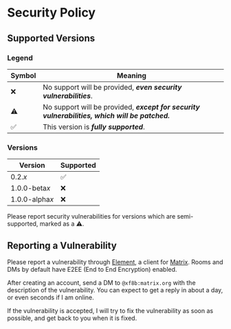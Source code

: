 # Security Policy

## Supported Versions

### Legend

| Symbol | Meaning |
| ------ | ------- |
| :x: | No support will be provided, ***even security vulnerabilities***. |
| :warning: | No support will be provided, ***except for security vulnerabilities, which will be patched.*** |
| :white_check_mark: | This version is ***fully supported***. |

### Versions

| Version | Supported          |
| ------- | ------------------ |
| 0.2.*x* | :white_check_mark: |
| 1.0.0-beta*x*   | :x: |
| 1.0.0-alpha*x*   | :x: |

Please report security vulnerabilities for versions which are semi-supported, marked as a :warning:.

## Reporting a Vulnerability

Please report a vulnerability through [Element](https://element.io/), a client for [Matrix](https://matrix.org/). 
Rooms and DMs by default have E2EE (End to End Encryption) enabled.

After creating an account, send a DM to `@xf8b:matrix.org` with the description of the vulnerability.
You can expect to get a reply in about a day, or even seconds if I am online.

If the vulnerability is accepted, I will try to fix the vulnerability as soon as possible, and get back to you when it is fixed.
